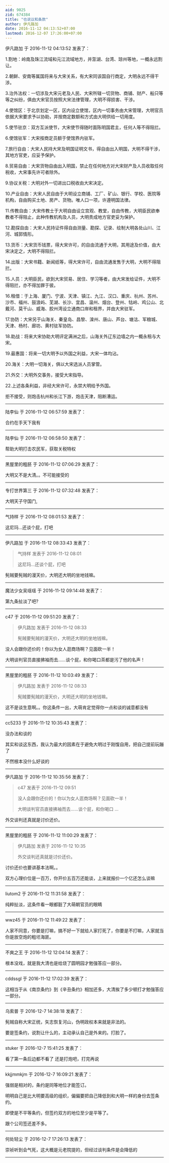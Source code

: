 ```yaml
---
aid: 9025
zid: 674384
title: "也说议和条款"
author: 伊凡路加
date: 2016-11-12 04:13:52+07:00
lastmod: 2016-12-07 17:26:00+07:00
---
```


伊凡路加 于 2016-11-12 04:13:52 发表了：

1.割地：岭南及珠江流域和元江流域地方，并澎湖、台湾、琼州等地，一概永远割让。

2.朝鲜、安南等属国将来与大宋关系，有大宋同该国自行商定，大明永远不得干涉。

3.治外法权：一切涉及大宋元老及人民、大宋所辖一切货物、商铺、财产、船只等等之纠纷，俱由大宋官员按照大宋法律管理，大明不得损害、干涉。

4.使馆区：于北京划定一区，区内设立使馆，区内一切事务由大宋管理，大明官员依据大宋要求予以协助，并按商定数额和方式由大明供给一切用度。

5.使节驻京：双方互派使节，大宋使节得随时面陈明国君主，任何人等不得阻拦。

6.使馆驻军：大宋按商定员额于使馆界内驻军。

7.旅行自由：大宋人民持大宋及明国证明文书，得自由出入明国，大明不得干涉，其地方官吏，应妥予保护。

8.贸易自由：大宋货物自由出入明国，禁止在任何地方对大宋财产及人员收取任何税收，大宋事先许可者除外。

9.协议关税：大明对外一切进出口税收由大宋决定。

10.产业自由：大宋人民自由于大明设立商铺、工厂、矿山、银行、学校、医院等机构，自由购买土地、房产、货物。唯人口一项，许遵明国法律。

11.传教自由：大宋传教士于大明自由设立宫观、教堂，自由传教，大明臣民欲奉教者不得阻止，此种传教机构及人员，大明责成地方官吏妥为保护。

12.勘探自由：大宋人民持证件得自由测量、勘探、记录、绘制大明各处山川、江河、城郭情形。

13.货币：大宋货币钱票，得大宋许可，的自由流通于大明，其用途及价值，由大宋决定之，大明不得阻拦。

14.出版：大宋书籍、新闻纸等，得大宋许可，自由流通发售于大明，大明不得阻拦。

15.人员：大明臣民，欲到大宋贸易、居住、学习等者，由大宋发给证件，大明不得阻拦，亦不得加罪于彼。

16.租借：于上海、厦门、宁波、天津、镇江、九江、汉口、重庆、杭州、苏州、沙市、福州、鼓浪屿、芜湖、长沙、宜昌、温州、烟台、登州、牯岭、鸡公山、北戴河、莫干山、威海、胶州湾设立通商口岸和租界，并由大宋驻军。

17.协防：大宋另于山海关、秦皇岛、昌黎、滦州、唐山、芦台、塘沽、军粮城、天津、杨村、廊坊、黄村驻军协防。

18.助战：将来大宋协助大明评定满洲之后，山海关外辽东边墙之内一概永租与大宋。

19.最惠国：将来一切大明予以外国之利益，大宋一体均沾。

20.海关：大明一切海关，俱以大宋选派人员掌管。

21.外交：大明外交事务，接受大宋指导。

22.上述各条利益，非经大宋许可，永禁大明给予外国。

拒不接受，则炮击杭州和长江下游，炮击天津，阻断漕运。

---

陆李仙 于 2016-11-12 06:57:59 发表了：

合约在手天下我有

---

陆李仙 于 2016-11-12 06:58:50 发表了：

帮助大明打击农民军，获取关税特权

---

黑屋里的粗胚 于 2016-11-12 07:06:29 发表了：

大明又不是大清。。不可能接受的

---

专打世界第三 于 2016-11-12 07:32:48 发表了：

大明天子守国门,

---

气持样 于 2016-11-12 08:01:53 发表了：

这尼玛…还谈个屁，打吧

---

伊凡路加 于 2016-11-12 08:33:43 发表了：

> 气持样 发表于 2016-11-12 08:01
>
> 这尼玛…还谈个屁，打吧

髡贼要髡贼的漫天价，大明还大明的坐地钱嘛。

---

魔法少女吴瑶瑶 于 2016-11-12 09:14:48 发表了：

第九条扯淡了吧?

---

c47 于 2016-11-12 09:51:20 发表了：

> 伊凡路加 发表于 2016-11-12 08:33
>
> 髡贼要髡贼的漫天价，大明还大明的坐地钱嘛。

没人会跟你还价的！你以为女人逛商场啊？见面砍一半！

大明谈判官员直接拂袖而去......谈个屁，和你喝口茶都是污了他的名声！

---

黑屋里的粗胚 于 2016-11-12 10:03:49 发表了：

> 伊凡路加 发表于 2016-11-12 08:33
>
> 髡贼要髡贼的漫天价，大明还大明的坐地钱嘛。

这不是谈生意啊。。你这条件一出，大萌肯定觉得你一点和谈的诚意都没有

---

cc5233 于 2016-11-12 10:35:43 发表了：

没办法和谈的

其实和谈这东西，我认为最大的因素在于避免大明过于刚愎自用，把自己提前玩蹦了

不然根本没什么好谈的

---

伊凡路加 于 2016-11-12 10:35:56 发表了：

> c47 发表于 2016-11-12 09:51
>
> 没人会跟你还价的！你以为女人逛商场啊？见面砍一半！
>
> 大明谈判官员直接拂袖而去......谈个屁，和你喝口 ...

外交谈判还真就是讨价还价。

---

黑屋里的粗胚 于 2016-11-12 11:00:29 发表了：

> 伊凡路加 发表于 2016-11-12 10:35
>
> 外交谈判还真就是讨价还价。

讨价还价也要讲基本法啊。。

双方心理价位是一百万，你开价五百万还能谈，上来就报价一个亿还怎么谈嘛

---

liutom2 于 2016-11-12 11:31:58 发表了：

纯粹扯淡，这条件看一眼都脏了大萌朝官员的眼睛

---

wwz45 于 2016-11-12 11:49:22 发表了：

人家不同意，你要是打嘛，搞不好一下就给人家打死了，你要是不打嘛，人家就当你是放空炮的粗坯海匪。

---

不爽之王 于 2016-11-12 12:04:14 发表了：

根本没戏，就是我大清也是给烧了圆明园才勉强答应一部分。

---

cddssgl 于 2016-11-12 17:02:39 发表了：

这相当于从《南京条约》到《辛丑条约》相加还多，大清挨了多少顿打才勉强答应一部分。

---

乌索普 于 2016-12-7 14:38:18 发表了：

髡贼自称大宋正统，矢志恢复河山，伪明政权本来就是非法的。

要是签条约，说割让什么的，主动承认自己是外来的。打脸了。

---

stuker 于 2016-12-7 15:41:25 发表了：

看了第一条后边都不看了 还是打炮吧，打完再说

---

kkjjmmkjm 于 2016-12-7 16:09:21 发表了：

强弱是相对的，条约是同等地位才能签订。

明明自己是比大明要高级的组织，偏偏要把自己降低到和大明一样的身份去签条约。

即使是不平等条约，但签约双方的地位至少是平等了。

跟个公司签还差不多。

---

何处轻尘 于 2016-12-7 17:26:13 发表了：

崇祯听到会气死，这大概是元老院提的，但经过谈判条件是会降低的

---
